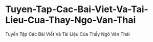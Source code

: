 # Tuyen-Tap-Cac-Bai-Viet-Va-Tai-Lieu-Cua-Thay-Ngo-Van-Thai
Tuyển Tập Các Bài Viết Và Tài Liệu Của Thầy Ngô Văn Thái
